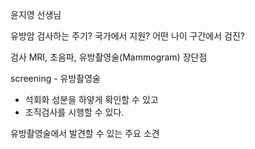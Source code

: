 
윤지영 선생님

유방암 검사하는 주기? 국가에서 지원?
어떤 나이 구간에서 검진?


검사
MRI, 초음파, 유방촬영술(Mammogram)
장단점

screening - 유방촬영술
- 석회화 성분을 하얗게 확인할 수 있고
- 조직검사를 시행할 수 있다.


유방촬영술에서 발견할 수 있는 주요 소견
